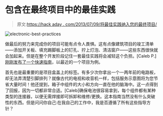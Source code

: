 # 包含在最终项目中的最佳实践

> 原文:[https://hack aday . com/2013/07/09/将最佳实践纳入您的最终项目/](https://hackaday.com/2013/07/09/best-practices-to-include-in-your-final-projects/)

![electronic-best-practices](../Images/546fabab3b2cd045a2b25b796a9f06ad.png)

做最后的努力来完成你的项目可能有点令人畏惧。这有点像建筑项目的竣工清单——添加开关板、填充踢脚板上的钉孔、拧上灯泡、清洁窗户——这些东西很快就会加起来。但是在整个开发阶段记住一套最佳实践将会减轻这个负担。[Caleb P.] [刚刚发布了一个快速指南](http://cpprojects.blogspot.com/2013/07/small-build-big-execuition.html)，以最近的一个项目为例。

首先也是最重要的是项目盒盖上的标签。有多少次你拿出一个一两年前的电路板，却无法弄清楚引脚排列？就像古代的电视和收音机一样，包括服务示意图将为您节省大量时间！他还提到，箱子中组件的大小和方向一直在他的脑海中。这一点得到了回报，因为一切都非常合适。[Caleb]确保电池很容易拿到，每个组件都有某种类型的连接器，以便无需焊接即可拆卸和维修/更换。这本指南当然没有什么突破性的东西。但是问问你自己:在我自己的工作中，我是否遵循了所有这些指导方针？